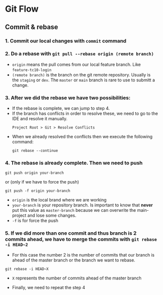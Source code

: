 # Git Flow

## Commit & rebase

### 1. Commit our local changes with ``commit`` command
### 2. Do a rebase with ``git pull --rebase origin (remote branch)``
- ``origin`` means the pull comes from our local feature branch. Like ``feature-tc10-login``
- ``(remote branch)``  is the branch on the git remote repository. Usually is the ``staging`` or ``dev``. The ``master`` or ``main`` branch is rare to use to submitt a change.

### 3.  After we did the rebase we have two possibilities:
- If the rebase is complete, we can jump to step 4.
- If the branch has conflicts in order to resolve these, we need to go to the IDE and resolve it manually.
    ```idea
    Project Root > Git > Resolve Conflicts
    ```
- When we already resolved the conflicts then we execute the following command:
	```git
	git rebase --continue
	```
	
### 4. The rebase is already complete. Then we need to push
```git
git push origin your-branch
```
or (only if we have to force the push)
```git
git push -f origin your-branch
```
- ``origin`` is the local brand where we are working
- ``your-branch`` is your repository branch. Is important to know that **never** put this value as ``master-branch`` because we can overwrite the main-project and lose some changes.
- ``-f`` is for force the push

### 5. If we did more than one commit and thus branch is 2 commits ahead, we have to merge the commits with ``git rebase -i HEAD~2``
- For this case the number 2 is the number of commits that our branch is ahead of the master branch or the branch we want to rebase.
```
git rebase -i HEAD~X
```
- ``X`` represents the number of commits ahead of the master branch

- Finally, we need to repeat the step 4 
